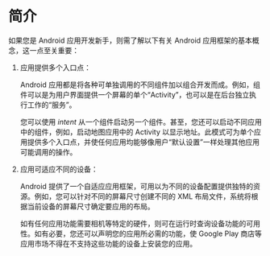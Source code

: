 # 简介

如果您是 Android 应用开发新手，则需了解以下有关 Android 应用框架的基本概念，这一点至关重要：

1. 应用提供多个入口点：

   Android 应用都是将各种可单独调用的不同组件加以组合开发而成。例如，组件可以是为用户界面提供一个屏幕的单个“Activity”，也可以是在后台独立执行工作的“服务”。

   您可以使用 *intent* 从一个组件启动另一个组件。甚至，您还可以启动不同应用中的组件，例如，启动地图应用中的 Activity 以显示地址。此模式可为单个应用提供多个入口点，并使任何应用均能够像用户“默认设置”一样处理其他应用可能调用的操作。

2. 应用可适应不同的设备：

   Android 提供了一个自适应应用框架，可用以为不同的设备配置提供独特的资源。例如，您可以针对不同的屏幕尺寸创建不同的 XML 布局文件，系统将根据当前设备的屏幕尺寸确定要应用的布局。

   如有任何应用功能需要相机等特定的硬件，则可在运行时查询设备功能的可用性。如有必要，您还可以声明您的应用所必需的功能，使 Google Play 商店等应用市场不得在不支持这些功能的设备上安装您的应用。